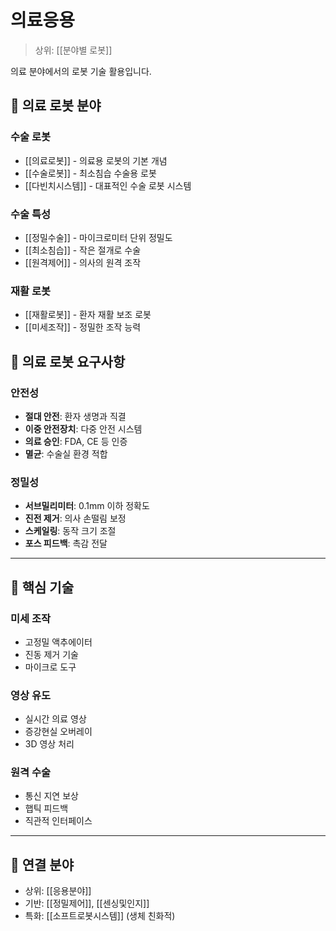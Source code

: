 # 의료응용

> 상위: [[분야별 로봇]]

의료 분야에서의 로봇 기술 활용입니다.

## 🏥 의료 로봇 분야

### 수술 로봇
- [[의료로봇]] - 의료용 로봇의 기본 개념
- [[수술로봇]] - 최소침습 수술용 로봇
- [[다빈치시스템]] - 대표적인 수술 로봇 시스템

### 수술 특성
- [[정밀수술]] - 마이크로미터 단위 정밀도
- [[최소침습]] - 작은 절개로 수술
- [[원격제어]] - 의사의 원격 조작

### 재활 로봇
- [[재활로봇]] - 환자 재활 보조 로봇
- [[미세조작]] - 정밀한 조작 능력

## 🎯 의료 로봇 요구사항

### 안전성
- **절대 안전**: 환자 생명과 직결
- **이중 안전장치**: 다중 안전 시스템
- **의료 승인**: FDA, CE 등 인증
- **멸균**: 수술실 환경 적합

### 정밀성
- **서브밀리미터**: 0.1mm 이하 정확도
- **진전 제거**: 의사 손떨림 보정
- **스케일링**: 동작 크기 조절
- **포스 피드백**: 촉감 전달

---

## 🔗 핵심 기술

### 미세 조작
- 고정밀 액추에이터
- 진동 제거 기술
- 마이크로 도구

### 영상 유도
- 실시간 의료 영상
- 증강현실 오버레이
- 3D 영상 처리

### 원격 수술
- 통신 지연 보상
- 햅틱 피드백
- 직관적 인터페이스

---

## 🔗 연결 분야
- 상위: [[응용분야]]
- 기반: [[정밀제어]], [[센싱및인지]]
- 특화: [[소프트로봇시스템]] (생체 친화적)